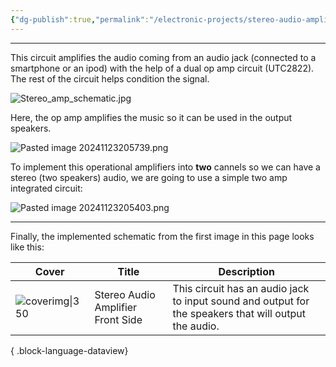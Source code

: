 ```yaml
---
{"dg-publish":true,"permalink":"/electronic-projects/stereo-audio-amplifier/","contentClasses":"cards cards-cols-1 cards-cover cards-cover-no-border cards-title-hide-icons"}
---
```


---
This circuit amplifies the audio coming from an audio jack (connected to a smartphone or an ipod) with the help of a dual op amp circuit (UTC2822). The rest of the circuit helps condition the signal. 

![Stereo_amp_schematic.jpg](/img/user/Electronic%20projects/Reference%20images/Stereo_amp_schematic.jpg)

Here, the op amp amplifies the music so it can be used in the output speakers.

![Pasted image 20241123205739.png](/img/user/Electronic%20projects/Reference%20images/Pasted%20image%2020241123205739.png)

To implement this operational amplifiers into **two** cannels so we can have a stereo (two speakers) audio, we are going to use a simple two amp integrated circuit:

![Pasted image 20241123205403.png](/img/user/Electronic%20projects/Reference%20images/Pasted%20image%2020241123205403.png)

---

Finally, the implemented schematic from the first image in this page looks like this:

| Cover                                                                                                      | Title                                                      | Description                                                                                                |
| ---------------------------------------------------------------------------------------------------------- | ---------------------------------------------------------- | ---------------------------------------------------------------------------------------------------------- |
| ![coverimg\|350](https://ewardq.vercel.app/img/user/Digital%20Garden/Icons-and-images/Audio_front.jpg) | Stereo Audio Amplifier Front Side  | This circuit has an audio jack to input sound and output for the speakers that will output the audio.      | 

{ .block-language-dataview}